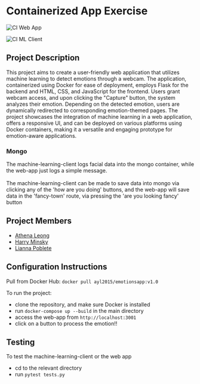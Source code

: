 # Containerized App Exercise

![CI Web App](https://github.com/software-students-fall2023/4-containerized-app-exercise-liatha4/actions/workflows/web-app.yml/badge.svg)

![CI ML Client](https://github.com/software-students-fall2023/4-containerized-app-exercise-liatha4/actions/workflows/machine_learning_client.yml/badge.svg)

## Project Description
This project aims to create a user-friendly web application that utilizes machine learning to detect emotions through a webcam. The application, containerized using Docker for ease of deployment, employs Flask for the backend and HTML, CSS, and JavaScript for the frontend. Users grant webcam access, and upon clicking the "Capture" button, the system analyzes their emotion. Depending on the detected emotion, users are dynamically redirected to corresponding emotion-themed pages. The project showcases the integration of machine learning in a web application, offers a responsive UI, and can be deployed on various platforms using Docker containers, making it a versatile and engaging prototype for emotion-aware applications. 

### Mongo
The machine-learning-client logs facial data into the mongo container,
while the web-app just logs a simple message. <br> <br>
The machine-learning-client 
can be made to save data into mongo via clicking any of the 'how are you doing'
buttons, and the web-app will save data in the 'fancy-town' route, via pressing the
'are you looking fancy' button


## Project Members
- [Athena Leong](https://github.com/aleong2002)
- [Harry Minsky](https://github.com/hminsky2002)
- [Lianna Poblete](https://github.com/liannnaa)

## Configuration Instructions
Pull from Docker Hub: `docker pull ayl2015/emotionsapp:v1.0`

To run the project:
- clone the repository, and make sure Docker is installed
- run  `docker-compose up --build` in the main directory
- access the web-app from `http://localhost:3001`
- click on a button to process the emotion!!

## Testing
To test the machine-learning-client or the web app
- cd to the relevant directory
- run ```pytest tests.py```
